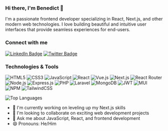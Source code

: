### Hi there, I'm Benedict 👋

I'm a passionate frontend developer specializing in React, Next.js, and other modern web technologies. I love building beautiful and intuitive user interfaces that provide seamless experiences for end-users.

### Connect with me

[![LinkedIn Badge](https://img.shields.io/badge/-Benedict%20Umeozor-blue?style=flat-square&logo=Linkedin&logoColor=white&link=https://www.linkedin.com/in/benedict-umeozor-014b70228/)](https://www.linkedin.com/in/benedict-umeozor-014b70228/)
[![Twitter Badge](https://img.shields.io/badge/-@dev_benedict-1ca0f1?style=flat-square&labelColor=1ca0f1&logo=twitter&logoColor=white&link=https://twitter.com/dev_benedict)](https://twitter.com/dev_benedict)

### Technologies & Tools

![HTML5](https://img.shields.io/badge/html5-%23E34F26.svg?style=for-the-badge&logo=html5&logoColor=white)
![CSS3](https://img.shields.io/badge/css3-%231572B6.svg?style=for-the-badge&logo=css3&logoColor=white)
![JavaScript](https://img.shields.io/badge/javascript-%23323330.svg?style=for-the-badge&logo=javascript&logoColor=%23F7DF1E)
![React](https://img.shields.io/badge/react-%2320232a.svg?style=for-the-badge&logo=react&logoColor=%2361DAFB)
![Vue.js](https://img.shields.io/badge/Vue.js-4FC08D?style=for-the-badge&logo=vue.js&logoColor=white)
![Next.js](https://img.shields.io/badge/nextjs-%2320232a.svg?style=for-the-badge&logo=nextjs&logoColor=%2361DAFB)
![React Router](https://img.shields.io/badge/React_Router-CA4245?style=for-the-badge&logo=react-router&logoColor=white)
![Node.js](https://img.shields.io/badge/node.js-6DA55F?style=for-the-badge&logo=node.js&logoColor=white)
![Express.js](https://img.shields.io/badge/express.js-%23404d59.svg?style=for-the-badge&logo=express&logoColor=%2361DAFB)
![PHP](https://img.shields.io/badge/PHP-777BB4?style=for-the-badge&logo=php&logoColor=white)
![Laravel](https://img.shields.io/badge/Laravel-FF2D20?style=for-the-badge&logo=laravel&logoColor=white)
![MongoDB](https://img.shields.io/badge/MongoDB-47A248?style=for-the-badge&logo=mongodb&logoColor=white)
![JWT](https://img.shields.io/badge/JWT-black?style=for-the-badge&logo=JSON%20web%20tokens)
![MUI](https://img.shields.io/badge/MUI-%230081CB.svg?style=for-the-badge&logo=mui&logoColor=white)
![NPM](https://img.shields.io/badge/NPM-%23000000.svg?style=for-the-badge&logo=npm&logoColor=white)
![TailwindCSS](https://img.shields.io/badge/tailwindcss-%2338B2AC.svg?style=for-the-badge&logo=tailwind-css&logoColor=white)



![Top Languages](https://github-readme-stats.vercel.app/api/top-langs/?username=BenedictUmeozor&theme=dark&hide_border=false&include_all_commits=true&count_private=true&layout=compact)

- 🔭 I'm currently working on leveling up my Next.js skills
- 👯 I'm looking to collaborate on exciting web development projects
- 💬 Ask me about JavaScript, React, and frontend development
- 😄 Pronouns: He/Him
